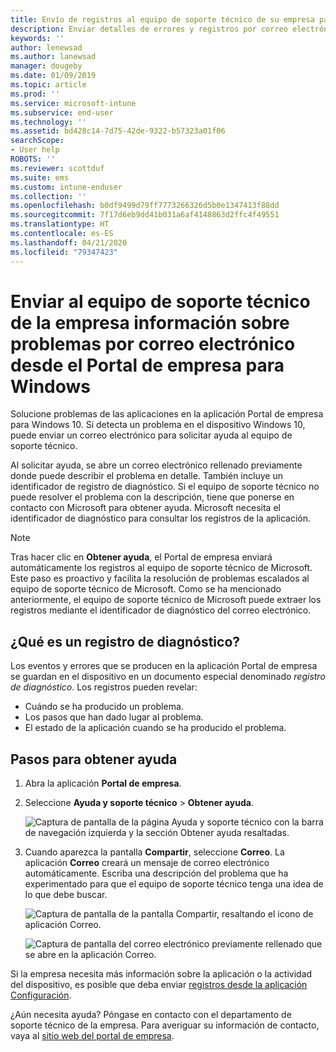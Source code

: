 ```yaml
---
title: Envío de registros al equipo de soporte técnico de su empresa para dispositivos Windows 10 | Microsoft Docs
description: Enviar detalles de errores y registros por correo electrónico para ayudar al equipo de soporte técnico de la empresa a solucionar problemas de las aplicaciones
keywords: ''
author: lenewsad
ms.author: lanewsad
manager: dougeby
ms.date: 01/09/2019
ms.topic: article
ms.prod: ''
ms.service: microsoft-intune
ms.subservice: end-user
ms.technology: ''
ms.assetid: bd428c14-7d75-42de-9322-b57323a01f06
searchScope:
- User help
ROBOTS: ''
ms.reviewer: scottduf
ms.suite: ems
ms.custom: intune-enduser
ms.collection: ''
ms.openlocfilehash: b0df9499d79ff7773266326d5b0e1347413f88dd
ms.sourcegitcommit: 7f17d6eb9dd41b031a6af4148863d2ffc4f49551
ms.translationtype: HT
ms.contentlocale: es-ES
ms.lasthandoff: 04/21/2020
ms.locfileid: "79347423"
---
```

# <a name="email-your-company-support-about-problem-from-company-portal-for-windows"></a>Enviar al equipo de soporte técnico de la empresa información sobre problemas por correo electrónico desde el Portal de empresa para Windows

Solucione problemas de las aplicaciones en la aplicación Portal de empresa para Windows 10. Si detecta un problema en el dispositivo Windows 10, puede enviar un correo electrónico para solicitar ayuda al equipo de soporte técnico. 

Al solicitar ayuda, se abre un correo electrónico rellenado previamente donde puede describir el problema en detalle. También incluye un identificador de registro de diagnóstico. Si el equipo de soporte técnico no puede resolver el problema con la descripción, tiene que ponerse en contacto con Microsoft para obtener ayuda. Microsoft necesita el identificador de diagnóstico para consultar los registros de la aplicación.   


> [!Note]
> Tras hacer clic en **Obtener ayuda**, el Portal de empresa enviará automáticamente los registros al equipo de soporte técnico de Microsoft. Este paso es proactivo y facilita la resolución de problemas escalados al equipo de soporte técnico de Microsoft. Como se ha mencionado anteriormente, el equipo de soporte técnico de Microsoft puede extraer los registros mediante el identificador de diagnóstico del correo electrónico.  

## <a name="what-is-a-diagnostic-log"></a>¿Qué es un registro de diagnóstico?

Los eventos y errores que se producen en la aplicación Portal de empresa se guardan en el dispositivo en un documento especial denominado _registro de diagnóstico_. Los registros pueden revelar:  
* Cuándo se ha producido un problema.  
* Los pasos que han dado lugar al problema.  
* El estado de la aplicación cuando se ha producido el problema.   

## <a name="steps-to-get-help"></a>Pasos para obtener ayuda  

1. Abra la aplicación **Portal de empresa**.
2. Seleccione **Ayuda y soporte técnico** > **Obtener ayuda**.  

   ![Captura de pantalla de la página Ayuda y soporte técnico con la barra de navegación izquierda y la sección Obtener ayuda resaltadas.](./media/1812_UCP_Help_Support_Get_Help_Logs.png)    

3. Cuando aparezca la pantalla **Compartir**, seleccione **Correo**. La aplicación **Correo** creará un mensaje de correo electrónico automáticamente. Escriba una descripción del problema que ha experimentado para que el equipo de soporte técnico tenga una idea de lo que debe buscar.  

   ![Captura de pantalla de la pantalla Compartir, resaltando el icono de aplicación Correo.](./media/1811_Mail_Logs_Windows_CPapp.png)  


   ![Captura de pantalla del correo electrónico previamente rellenado que se abre en la aplicación Correo.](./media/1811_Get_Help_Email_Windows_CPapp.png)  

Si la empresa necesita más información sobre la aplicación o la actividad del dispositivo, es posible que deba enviar [registros desde la aplicación Configuración](send-logs-to-your-it-admin-settings-windows.md).  

¿Aún necesita ayuda? Póngase en contacto con el departamento de soporte técnico de la empresa. Para averiguar su información de contacto, vaya al [sitio web del portal de empresa](https://go.microsoft.com/fwlink/?linkid=2010980).  
